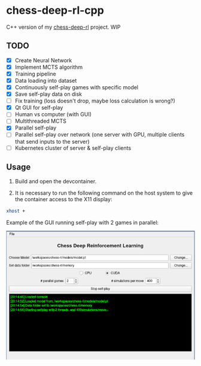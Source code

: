 # chess-deep-rl-cpp
C++ version of my [chess-deep-rl](https://github.com/zjeffer/chess-deep-rl) project. WIP


## TODO

- [X] Create Neural Network
- [X] Implement MCTS algorithm
- [X] Training pipeline
- [X] Data loading into dataset
- [X] Continuously self-play games with specific model
- [X] Save self-play data on disk
- [ ] Fix training (loss doesn't drop, maybe loss calculation is wrong?)
- [X] Qt GUI for self-play
- [ ] Human vs computer (with GUI)
- [ ] Multithreaded MCTS
- [X] Parallel self-play
- [ ] Parallel self-play over network (one server with GPU, multiple clients that send inputs to the server)
- [ ] Kubernetes cluster of server & self-play clients

## Usage

1) Build and open the devcontainer. 

2) It is necessary to run the following command on the host system to give the container access to the X11 display:

```bash
xhost +
```

Example of the GUI running self-play with 2 games in parallel:

![Self-play GUI](img/selfplay-gui.png "Self-play GUI")
